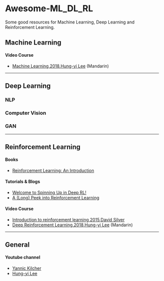# Awesome-ML_DL_RL
Some good resources for Machine Learning, Deep Learning and Reinforcement Learning.

## Machine Learning

#### Video Course

* [Machine Learning,2018,Hung-yi Lee](https://www.youtube.com/playlist?list=PLJV_el3uVTsPy9oCRY30oBPNLCo89yu49) (Mandarin)

---------------------------------------------------------------

## Deep Learning

### NLP

### Computer Vision

### GAN

---------------------------------------------------------------

## Reinforcement Learning

#### Books

* [Reinforcement Learning: An Introduction](http://incompleteideas.net/book/the-book-2nd.html)

#### Tutorials & Blogs

* [Welcome to Spinning Up in Deep RL!](https://spinningup.openai.com/en/latest/?)
* [A (Long) Peek into Reinforcement Learning](https://lilianweng.github.io/lil-log/2018/02/19/a-long-peek-into-reinforcement-learning.html)

#### Video Course

* [Introduction to reinforcement learning,2015,David Silver](https://www.youtube.com/playlist?list=PLqYmG7hTraZDM-OYHWgPebj2MfCFzFObQ)
* [Deep Reinforcement Learning,2018,Hung-yi Lee](https://www.youtube.com/playlist?list=PLJV_el3uVTsODxQFgzMzPLa16h6B8kWM_) (Mandarin)

---------------------------------------------------------------

## General

#### Youtube channel

* [Yannic Kilcher](https://www.youtube.com/channel/UCZHmQk67mSJgfCCTn7xBfew)
* [Hung-yi Lee](https://www.youtube.com/channel/UC2ggjtuuWvxrHHHiaDH1dlQ)
